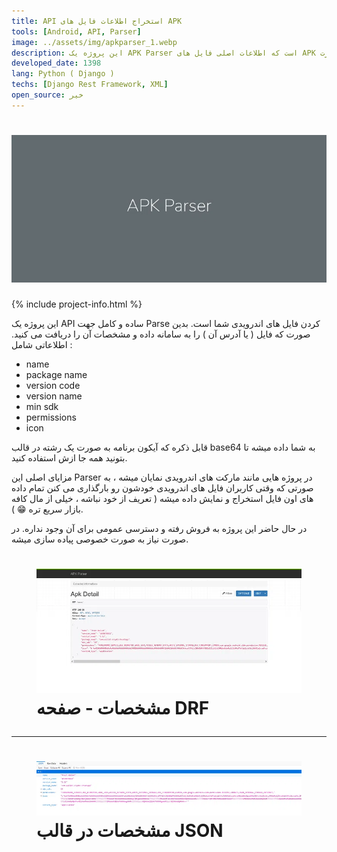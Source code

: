 ```yaml
---
title: API استخراج اطلاعات فایل های APK
tools: [Android, API, Parser]
image: ../assets/img/apkparser_1.webp
description: این پروژه یک APK Parser است که اطلاعات اصلی فایل های APK اندروید را استخراح کرده و به کاربر تحویل می دهد. پنل کاربری نداشته و به صورت API عمل می کند.
developed_date: 1398
lang: Python ( Django )
techs: [Django Rest Framework, XML]
open_source: خیر
---
```


<h1 class="center">
<img src="../assets/img/apkparser_1.webp"/>
</h1>

{% include project-info.html %}

این پروژه یک API ساده و کامل جهت Parse کردن فایل های اندرویدی شما است. بدین صورت که فایل ( یا آدرس آن ) را به سامانه داده و مشخصات آن را دریافت می کنید. اطلاعاتی شامل :

- name
- package name
- version code
- version name
- min sdk
- permissions
- icon

قابل ذکره که آیکون برنامه به صورت یک رشته در قالب base64 به شما داده میشه تا بتونید همه جا ازش استفاده کنید.

مزایای اصلی این Parser در پروژه هایی مانند مارکت های اندرویدی نمایان میشه ، به صورتی که وقتی کاربران فایل های اندرویدی خودشون رو بارگذاری می کنن تمام داده های اون فایل استخراج و نمایش داده میشه ( تعریف از خود نباشه ، خیلی از مال کافه بازار سریع تره 😁 ).

در حال حاضر این پروژه به فروش رفته و دسترسی عمومی برای آن وجود نداره. در صورت نیاز به صورت خصوصی پیاده سازی میشه.

<h1 class="center">
<figure>
<img src="../assets/img/apkparser_2.webp"/>
<figcaption>مشخصات - صفحه DRF</figcaption>
</figure>
</h1>

<hr>

<h1 class="center">
<figure>
<img src="../assets/img/apkparser_3.webp"/>
<figcaption>مشخصات در قالب JSON</figcaption>
</figure>
</h1>
